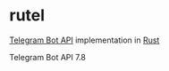 # rutel

[Telegram Bot API](https://core.telegram.org/bots/api) implementation in [Rust](https://www.rust-lang.org/)

Telegram Bot API 7.8
